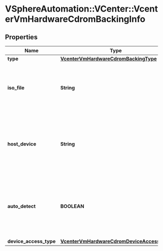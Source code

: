 # VSphereAutomation::VCenter::VcenterVmHardwareCdromBackingInfo

## Properties
Name | Type | Description | Notes
------------ | ------------- | ------------- | -------------
**type** | [**VcenterVmHardwareCdromBackingType**](VcenterVmHardwareCdromBackingType.md) |  | [optional] 
**iso_file** | **String** | Path of the image file backing the virtual CD-ROM device. This field is optional and it is only relevant when the value of Cdrom.BackingInfo.type is ISO_FILE. | [optional] 
**host_device** | **String** | Name of the host device backing the virtual CD-ROM device.    This field will be unset if Cdrom.BackingInfo.auto-detect is true and the virtual CD-ROM device is not connected or no suitable device is available on the host. | [optional] 
**auto_detect** | **BOOLEAN** | Flag indicating whether the virtual CD-ROM device is configured to automatically detect a suitable host device. This field is optional and it is only relevant when the value of Cdrom.BackingInfo.type is HOST_DEVICE. | [optional] 
**device_access_type** | [**VcenterVmHardwareCdromDeviceAccessType**](VcenterVmHardwareCdromDeviceAccessType.md) |  | [optional] 


